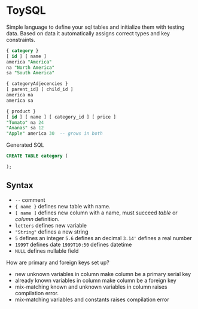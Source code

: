 # ToySQL
Simple language to define your sql tables and initialize them with testing data.
Based on data it automatically assigns correct types and key constraints.

```sql
{ category }
[ id ] [ name ]
america "America"
na "North America"
sa "South America"

{ categoryAdjecencies }
[ parent_id] [ child_id ]
america na
america sa

{ product }
[ id ] [ name ] [ category_id ] [ price ]
"Tomato" na 24
"Ananas" sa 12
"Apple" america 30  -- grows in both
```

Generated SQL
```sql
CREATE TABLE category (

);
```

## Syntax
* `--` comment
* `{ name }` defines new table with name.
* `[ name ]` defines new column with a name, must succeed *table* or *column* definition.
* `letters` defines new variable
* `"String"` defines a new string
* `5` defines an integer
`5.6` defines an decimal
`3.14'` defines a real number
* `1999T` defines date
`1999T10:50` defines datetime
* `NULL` defines nullable field

How are primary and foreign keys set up?
* new unknown variables in column make column be a primary serial key
* already known variables in column make column be a foreign key
* mix-matching known and unknown variables in column raises compilation error.
* mix-matching variables and constants raises compilation error
